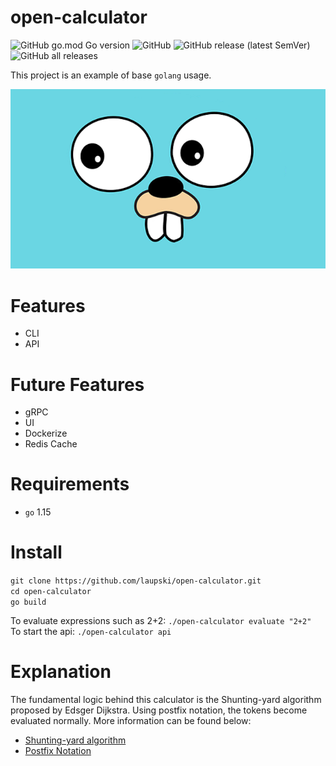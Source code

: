 # open-calculator
![GitHub go.mod Go version](https://img.shields.io/github/go-mod/go-version/laupski/open-calculator?style=flat-square)
![GitHub](https://img.shields.io/github/license/laupski/open-calculator?style=flat-square)
![GitHub release (latest SemVer)](https://img.shields.io/github/v/release/laupski/open-calculator?style=flat-square)
![GitHub all releases](https://img.shields.io/github/downloads/laupski/open-calculator/total?style=flat-square)

This project is an example of base `golang` usage.

![gopher](./gopher.png)

# Features
- CLI
- API

# Future Features
- gRPC
- UI
- Dockerize
- Redis Cache

# Requirements
- `go` 1.15

# Install
`git clone https://github.com/laupski/open-calculator.git` \
`cd open-calculator` \
`go build` 

To evaluate expressions such as 2+2: `./open-calculator evaluate "2+2"` \
To start the api: `./open-calculator api`

# Explanation
The fundamental logic behind this calculator is the Shunting-yard algorithm proposed by Edsger Dijkstra. Using postfix notation, the tokens become evaluated normally. More information can be found below:
- [Shunting-yard algorithm](https://en.wikipedia.org/wiki/Shunting-yard_algorithm)
- [Postfix Notation](https://en.wikipedia.org/wiki/Reverse_Polish_notation)